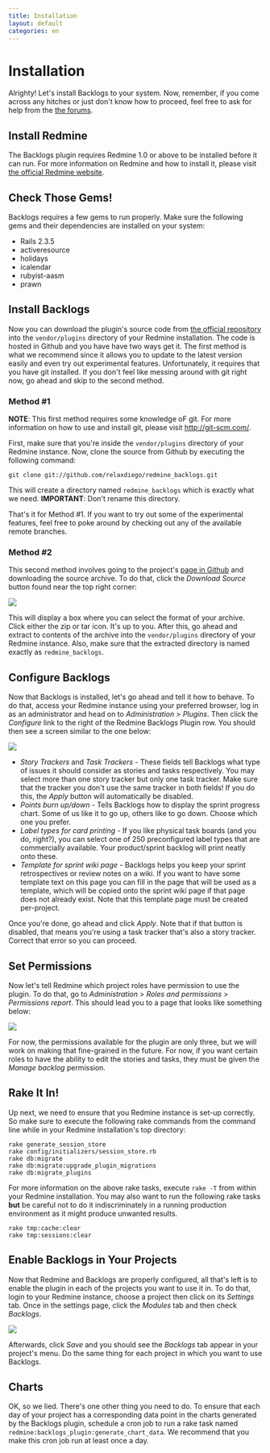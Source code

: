 ```yaml
---
title: Installation
layout: default
categories: en
---
```

# Installation

Alrighty! Let's install Backlogs to your system. Now, remember, if
you come across any hitches or just don't know how to proceed, feel
free to ask for help from the [the forums](http://backlogsplugin.morphexchange.com/projects/redmine-backlogs/boards).


## Install Redmine

The Backlogs plugin requires Redmine 1.0 or above to be installed
before it can run. For more information on Redmine and how to install
it, please visit [the official Redmine website](http://www.redmine.org/).


## Check Those Gems!

Backlogs requires a few gems to run properly. Make sure the following
gems and their dependencies are installed on your system:

* Rails 2.3.5
* activeresource
* holidays
* icalendar
* rubyist-aasm
* prawn


## Install Backlogs

Now you can download the plugin's source code from [the official repository](git://github.com/relaxdiego/redmine_backlogs.git)
into the `vendor/plugins` directory of your Redmine installation. The code is
hosted in Github and you have have two ways get it. The first method is
what we recommend since it allows you to update to the latest version easily and
even try out experimental features. Unfortunately, it requires that you have
git installed. If you don't feel like messing around with git right now, go
ahead and skip to the second method.


### Method #1

**NOTE**: This first method requires some knowledge oF git. For more information on how
to use and install git, please visit http://git-scm.com/.

First, make sure that you're inside the `vendor/plugins` directory
of your Redmine instance. Now, clone the source from Github by executing the following
command:

    git clone git://github.com/relaxdiego/redmine_backlogs.git

This will create a directory named `redmine_backlogs` which is exactly what we
need. **IMPORTANT**: Don't rename this directory.

That's it for Method #1. If you want to try out some of the experimental features,
feel free to poke around by checking out any of the available remote branches.


### Method #2

This second method involves going to the project's [page in Github](http://github.com/relaxdiego/redmine_backlogs)
and downloading the source archive. To do that, click the *Download Source* button
found near the top right corner:

![](../../assets/images/download_button.png)

This will display a box where you can select the format of your archive. Click
either the zip or tar icon. It's up to you. After this, go ahead and extract to
contents of the archive into the `vendor/plugins` directory of your Redmine
instance. Also, make sure that the extracted directory is named exactly as
`redmine_backlogs`.


## Configure Backlogs

Now that Backlogs is installed, let's go ahead and tell it how to behave.
To do that, access your Redmine instance using your preferred browser, 
log in as an administrator and head on to _Administration_ > _Plugins_.
Then click the _Configure_ link to the right of the Redmine Backlogs Plugin
row. You should then see a screen similar to the one below:

![](../../assets/images/configure_screen.png)

* _Story Trackers_ and _Task Trackers_ - These fields tell Backlogs what
type of issues it should consider as stories and tasks respectively. You
may select more than one story tracker but only one task tracker. Make
sure that the tracker you don't use the same tracker in both fields! If
you do this, the _Apply_ button will automatically be disabled.
* _Points burn up/down_ - Tells Backlogs how to display the sprint progress
chart. Some of us like it to go up, others like to go down. Choose which
one you prefer.
* _Label types for card printing_ - If you like physical task boards
(and you do, right?), you can select one of 250 preconfigured label types
that are commercially available. Your product/sprint backlog will print
neatly onto these.
* _Template for sprint wiki page_ - Backlogs helps you keep your sprint
retrospectives or review notes on a wiki. If you want to have some template
text on this page you can fill in the page that will be used as a
template, which will be copied onto the sprint wiki page if that page
does not already exist. Note that this template page must be created
per-project.

Once you're done, go ahead and click _Apply_. Note that if that button is
disabled, that means you're using a task tracker that's also a story tracker.
Correct that error so you can proceed.


## Set Permissions

Now let's tell Redmine which project roles have permission to use the plugin.
To do that, go to _Administration_ > _Roles and permissions_ > _Permissions report_.
This should lead you to a page that looks like something below:

![](../../assets/images/permissions_report.png)

For now, the permissions available for the plugin are only three, but we
will work on making that fine-grained in the future. For now, if you want
certain roles to have the ability to edit the stories and tasks, they must
be given the _Manage backlog_ permission. 

## Rake It In!

Up next, we need to ensure that you Redmine instance is set-up correctly. So
make sure to execute the following rake commands from the command line while
in your Redmine installation's top directory:

    rake generate_session_store
    rake config/initializers/session_store.rb
    rake db:migrate
    rake db:migrate:upgrade_plugin_migrations
    rake db:migrate_plugins

For more information on the above rake tasks, execute `rake -T` from within
your Redmine installation. You may also want to run the following rake tasks
**but** be careful not to do it indiscriminately in a running production 
environment as it might produce unwanted results.

    rake tmp:cache:clear
    rake tmp:sessions:clear


## Enable Backlogs in Your Projects

Now that Redmine and Backlogs are properly configured, all that's left is
to enable the plugin in each of the projects you want to use it in. To do that,
login to your Redmine instance, choose a project then click on its _Settings_
tab. Once in the settings page, click the _Modules_ tab and then check _Backlogs_.

![](../../assets/images/project_settings.png)

Afterwards, click _Save_ and you should see the _Backlogs_ tab appear in your
project's menu. Do the same thing for each project in which you want to use
Backlogs.


## Charts

OK, so we lied. There's one other thing you need to do. To ensure that each day
of your project has a corresponding data point in the charts generated by the
Backlogs plugin, schedule a cron job to run a rake task named 
`redmine:backlogs_plugin:generate_chart_data`. We recommend that you make this
cron job run at least once a day.
